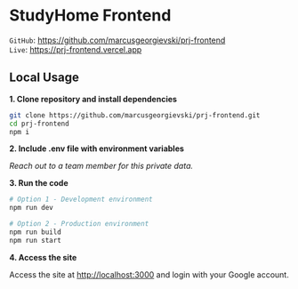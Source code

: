 # StudyHome Frontend

`GitHub`: https://github.com/marcusgeorgievski/prj-frontend \
`Live`: https://prj-frontend.vercel.app

## Local Usage

**1. Clone repository and install dependencies**

```bash
git clone https://github.com/marcusgeorgievski/prj-frontend.git
cd prj-frontend
npm i
```

**2. Include .env file with environment variables**

*Reach out to a team member for this private data.*

**3. Run the code**

```bash
# Option 1 - Development environment
npm run dev

# Option 2 - Production environment
npm run build
npm run start
```

**4. Access the site**

Access the site at [http://localhost:3000](http://localhost:3000) and login with your Google account.
